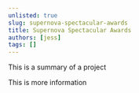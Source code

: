 ```yaml
---
unlisted: true
slug: supernova-spectacular-awards
title: Supernova Spectacular Awards
authors: [jess]
tags: []
---
```


This is a summary of a project

<!--truncate-->

This is more information